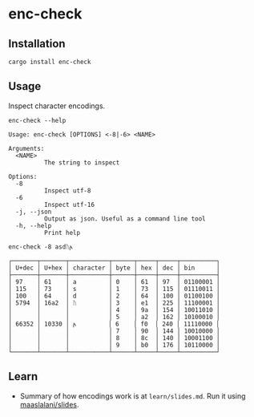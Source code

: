 # enc-check #

## Installation ##

`cargo install enc-check`

## Usage ##

Inspect character encodings.

```
enc-check --help

Usage: enc-check [OPTIONS] <-8|-6> <NAME>

Arguments:
  <NAME>
          The string to inspect

Options:
  -8
          Inspect utf-8
  -6
          Inspect utf-16
  -j, --json
          Output as json. Useful as a command line tool
  -h, --help
          Print help
```


```
enc-check -8 asdᚢ𐌰

┌───────┬───────┬───────────┬──────┬─────┬─────┬──────────┐
│ U+dec │ U+hex │ character │ byte │ hex │ dec │ bin      │
├───────┼───────┼───────────┼──────┼─────┼─────┼──────────┤
│ 97    │ 61    │ a         │ 0    │ 61  │ 97  │ 01100001 │
│ 115   │ 73    │ s         │ 1    │ 73  │ 115 │ 01110011 │
│ 100   │ 64    │ d         │ 2    │ 64  │ 100 │ 01100100 │
│ 5794  │ 16a2  │ ᚢ         │ 3    │ e1  │ 225 │ 11100001 │
│       │       │           │ 4    │ 9a  │ 154 │ 10011010 │
│       │       │           │ 5    │ a2  │ 162 │ 10100010 │
│ 66352 │ 10330 │ 𐌰         │ 6    │ f0  │ 240 │ 11110000 │
│       │       │           │ 7    │ 90  │ 144 │ 10010000 │
│       │       │           │ 8    │ 8c  │ 140 │ 10001100 │
│       │       │           │ 9    │ b0  │ 176 │ 10110000 │
└───────┴───────┴───────────┴──────┴─────┴─────┴──────────┘
```

## Learn ##

- Summary of how encodings work is at `learn/slides.md`. Run it using [maaslalani/slides](https://github.com/maaslalani/slides).
